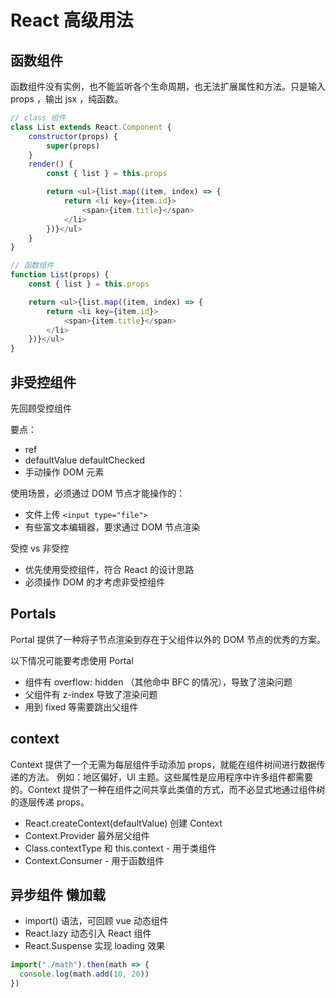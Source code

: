 # React 高级用法

## 函数组件

函数组件没有实例，也不能监听各个生命周期，也无法扩展属性和方法。只是输入 props ，输出 jsx ，纯函数。

```js
// class 组件
class List extends React.Component {
    constructor(props) {
        super(props)
    }
    render() {
        const { list } = this.props

        return <ul>{list.map((item, index) => {
            return <li key={item.id}>
                <span>{item.title}</span>
            </li>
        })}</ul>
    }
}

// 函数组件
function List(props) {
    const { list } = this.props

    return <ul>{list.map((item, index) => {
        return <li key={item.id}>
            <span>{item.title}</span>
        </li>
    })}</ul>
}
```

## 非受控组件

先回顾受控组件

要点：

- ref
- defaultValue defaultChecked
- 手动操作 DOM 元素

使用场景，必须通过 DOM 节点才能操作的：

- 文件上传 `<input type="file">`
- 有些富文本编辑器，要求通过 DOM 节点渲染

受控 vs 非受控

- 优先使用受控组件，符合 React 的设计思路
- 必须操作 DOM 的才考虑非受控组件

## Portals

Portal 提供了一种将子节点渲染到存在于父组件以外的 DOM 节点的优秀的方案。

以下情况可能要考虑使用 Portal

- 组件有 overflow: hidden （其他命中 BFC 的情况），导致了渲染问题
- 父组件有 z-index 导致了渲染问题
- 用到 fixed 等需要跳出父组件

## context

Context 提供了一个无需为每层组件手动添加 props，就能在组件树间进行数据传递的方法。
例如：地区偏好，UI 主题。这些属性是应用程序中许多组件都需要的。Context 提供了一种在组件之间共享此类值的方式，而不必显式地通过组件树的逐层传递 props。

- React.createContext(defaultValue) 创建 Context
- Context.Provider 最外层父组件
- Class.contextType 和 this.context - 用于类组件
- Context.Consumer - 用于函数组件

## 异步组件 懒加载

- import() 语法，可回顾 vue 动态组件
- React.lazy 动态引入 React 组件
- React.Suspense 实现 loading 效果

```js
import("./math").then(math => {
  console.log(math.add(10, 20))
})
```
